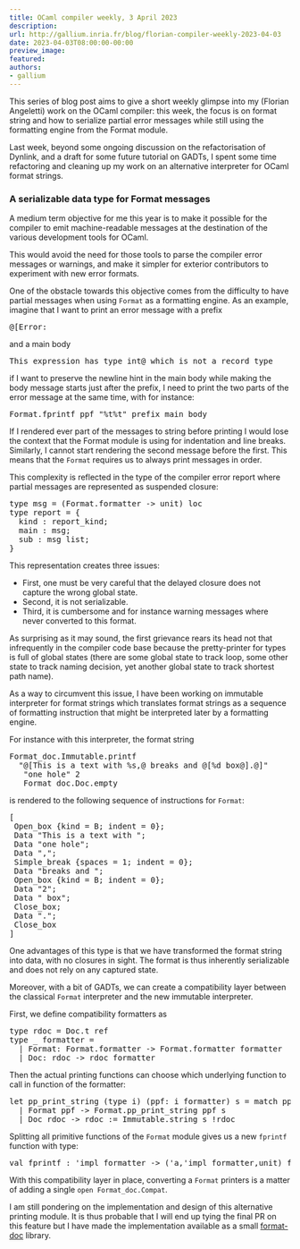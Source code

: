 ```yaml
---
title: OCaml compiler weekly, 3 April 2023
description:
url: http://gallium.inria.fr/blog/florian-compiler-weekly-2023-04-03
date: 2023-04-03T08:00:00-00:00
preview_image:
featured:
authors:
- gallium
---
```




  <p>This series of blog post aims to give a short weekly glimpse into my
(Florian Angeletti) work on the OCaml compiler: this week, the focus is
on format string and how to serialize partial error messages while still
using the formatting engine from the Format module.</p>


  

  
<p>Last week, beyond some ongoing discussion on the refactorisation of
Dynlink, and a draft for some future tutorial on GADTs, I spent some
time refactoring and cleaning up my work on an alternative interpreter
for OCaml format strings.</p>
<h3>A serializable
data type for Format messages</h3>
<p>A medium term objective for me this year is to make it possible for
the compiler to emit machine-readable messages at the destination of the
various development tools for OCaml.</p>
<p>This would avoid the need for those tools to parse the compiler error
messages or warnings, and make it simpler for exterior contributors to
experiment with new error formats.</p>
<p>One of the obstacle towards this objective comes from the difficulty
to have partial messages when using <code>Format</code> as a formatting
engine. As an example, imagine that I want to print an error message
with a prefix</p>
<div class="highlight"><pre><span></span><span class="o">@[</span><span class="nc">Error</span><span class="o">:</span>
</pre></div>

<p>and a main body</p>
<div class="highlight"><pre><span></span><span class="nc">This</span> <span class="n">expression</span> <span class="n">has</span> <span class="k">type</span> <span class="kt">int</span><span class="o">@</span> <span class="n">which</span> <span class="n">is</span> <span class="n">not</span> <span class="n">a</span> <span class="n">record</span> <span class="k">type</span>
</pre></div>

<p>if I want to preserve the newline hint in the main body while making
the body message starts just after the prefix, I need to print the two
parts of the error message at the same time, with for instance:</p>
<div class="highlight"><pre><span></span><span class="nn">Format</span><span class="p">.</span><span class="n">fprintf</span> <span class="n">ppf</span> <span class="s2">&quot;%t%t&quot;</span> <span class="n">prefix</span> <span class="n">main_body</span>
</pre></div>

<p>If I rendered ever part of the messages to string before printing I
would lose the context that the Format module is using for indentation
and line breaks. Similarly, I cannot start rendering the second message
before the first. This means that the <code>Format</code> requires us to
always print messages in order.</p>
<p>This complexity is reflected in the type of the compiler error report
where partial messages are represented as suspended closure:</p>
<div class="highlight"><pre><span></span><span class="k">type</span> <span class="n">msg</span> <span class="o">=</span> <span class="o">(</span><span class="nn">Format</span><span class="p">.</span><span class="n">formatter</span> <span class="o">-&gt;</span> <span class="kt">unit</span><span class="o">)</span> <span class="n">loc</span>
<span class="k">type</span> <span class="n">report</span> <span class="o">=</span> <span class="o">{</span>
  <span class="n">kind</span> <span class="o">:</span> <span class="n">report_kind</span><span class="o">;</span>
  <span class="n">main</span> <span class="o">:</span> <span class="n">msg</span><span class="o">;</span>
  <span class="n">sub</span> <span class="o">:</span> <span class="n">msg</span> <span class="kt">list</span><span class="o">;</span>
<span class="o">}</span>
</pre></div>

<p>This representation creates three issues:</p>
<ul>
<li>First, one must be very careful that the delayed closure does not
capture the wrong global state.</li>
<li>Second, it is not serializable.</li>
<li>Third, it is cumbersome and for instance warning messages where
never converted to this format.</li>
</ul>
<p>As surprising as it may sound, the first grievance rears its head not
that infrequently in the compiler code base because the pretty-printer
for types is full of global states (there are some global state to track
loop, some other state to track naming decision, yet another global
state to track shortest path name).</p>
<p>As a way to circumvent this issue, I have been working on immutable
interpreter for format strings which translates format strings as a
sequence of formatting instruction that might be interpreted later by a
formatting engine.</p>
<p>For instance with this interpreter, the format string</p>
<div class="highlight"><pre><span></span><span class="nn">Format_doc</span><span class="p">.</span><span class="nn">Immutable</span><span class="p">.</span><span class="n">printf</span>
  <span class="s2">&quot;@[This is a text with %s,@ breaks and @[%d box@].@]&quot;</span>
   <span class="s2">&quot;one hole&quot;</span> <span class="mi">2</span>
   <span class="nn">Format_doc</span><span class="p">.</span><span class="nn">Doc</span><span class="p">.</span><span class="n">empty</span>
</pre></div>

<p>is rendered to the following sequence of instructions for
<code>Format</code>:</p>
<div class="highlight"><pre><span></span><span class="o">[</span>
 <span class="nc">Open_box</span> <span class="o">{</span><span class="n">kind</span> <span class="o">=</span> <span class="nc">B</span><span class="o">;</span> <span class="n">indent</span> <span class="o">=</span> <span class="mi">0</span><span class="o">};</span>
 <span class="nc">Data</span> <span class="s2">&quot;This is a text with &quot;</span><span class="o">;</span>
 <span class="nc">Data</span> <span class="s2">&quot;one hole&quot;</span><span class="o">;</span>
 <span class="nc">Data</span> <span class="s2">&quot;,&quot;</span><span class="o">;</span>
 <span class="nc">Simple_break</span> <span class="o">{</span><span class="n">spaces</span> <span class="o">=</span> <span class="mi">1</span><span class="o">;</span> <span class="n">indent</span> <span class="o">=</span> <span class="mi">0</span><span class="o">};</span>
 <span class="nc">Data</span> <span class="s2">&quot;breaks and &quot;</span><span class="o">;</span>
 <span class="nc">Open_box</span> <span class="o">{</span><span class="n">kind</span> <span class="o">=</span> <span class="nc">B</span><span class="o">;</span> <span class="n">indent</span> <span class="o">=</span> <span class="mi">0</span><span class="o">};</span>
 <span class="nc">Data</span> <span class="s2">&quot;2&quot;</span><span class="o">;</span>
 <span class="nc">Data</span> <span class="s2">&quot; box&quot;</span><span class="o">;</span>
 <span class="nc">Close_box</span><span class="o">;</span>
 <span class="nc">Data</span> <span class="s2">&quot;.&quot;</span><span class="o">;</span>
 <span class="nc">Close_box</span>
<span class="o">]</span>
</pre></div>

<p>One advantages of this type is that we have transformed the format
string into data, with no closures in sight. The format is thus
inherently serializable and does not rely on any captured state.</p>
<p>Moreover, with a bit of GADTs, we can create a compatibility layer
between the classical <code>Format</code> interpreter and the new
immutable interpreter.</p>
<p>First, we define compatibility formatters as</p>
<div class="highlight"><pre><span></span><span class="k">type</span> <span class="n">rdoc</span> <span class="o">=</span> <span class="nn">Doc</span><span class="p">.</span><span class="n">t</span> <span class="n">ref</span>
<span class="k">type</span> <span class="o">_</span> <span class="n">formatter</span> <span class="o">=</span>
  <span class="o">|</span> <span class="nc">Format</span><span class="o">:</span> <span class="nn">Format</span><span class="p">.</span><span class="n">formatter</span> <span class="o">-&gt;</span> <span class="nn">Format</span><span class="p">.</span><span class="n">formatter</span> <span class="n">formatter</span>
  <span class="o">|</span> <span class="nc">Doc</span><span class="o">:</span> <span class="n">rdoc</span> <span class="o">-&gt;</span> <span class="n">rdoc</span> <span class="n">formatter</span>
</pre></div>

<p>Then the actual printing functions can choose which underlying
function to call in function of the formatter:</p>
<div class="highlight"><pre><span></span><span class="k">let</span> <span class="n">pp_print_string</span> <span class="o">(</span><span class="k">type</span> <span class="n">i</span><span class="o">)</span> <span class="o">(</span><span class="n">ppf</span><span class="o">:</span> <span class="n">i</span> <span class="n">formatter</span><span class="o">)</span> <span class="n">s</span> <span class="o">=</span> <span class="k">match</span> <span class="n">ppf</span> <span class="k">with</span>
  <span class="o">|</span> <span class="nc">Format</span> <span class="n">ppf</span> <span class="o">-&gt;</span> <span class="nn">Format</span><span class="p">.</span><span class="n">pp_print_string</span> <span class="n">ppf</span> <span class="n">s</span>
  <span class="o">|</span> <span class="nc">Doc</span> <span class="n">rdoc</span> <span class="o">-&gt;</span> <span class="n">rdoc</span> <span class="o">:=</span> <span class="nn">Immutable</span><span class="p">.</span><span class="n">string</span> <span class="n">s</span> <span class="o">!</span><span class="n">rdoc</span>
</pre></div>

<p>Splitting all primitive functions of the <code>Format</code> module
gives us a new <code>fprintf</code> function with type:</p>
<div class="highlight"><pre><span></span><span class="k">val</span> <span class="n">fprintf</span> <span class="o">:</span> <span class="k">'</span><span class="n">impl</span> <span class="n">formatter</span> <span class="o">-&gt;</span> <span class="o">(</span><span class="k">'</span><span class="n">a</span><span class="o">,</span><span class="k">'</span><span class="n">impl</span> <span class="n">formatter</span><span class="o">,</span><span class="kt">unit</span><span class="o">)</span> <span class="n">format</span> <span class="o">-&gt;</span> <span class="k">'</span><span class="n">a</span>
</pre></div>

<p>With this compatibility layer in place, converting a
<code>Format</code> printers is a matter of adding a single
<code>open Format_doc.Compat</code>.</p>
<p>I am still pondering on the implementation and design of this
alternative printing module. It is thus probable that I will end up
tying the final PR on this feature but I have made the implementation
available as a small <a href="https://github.com/Octachron/format-doc">format-doc</a>
library.</p>


  
